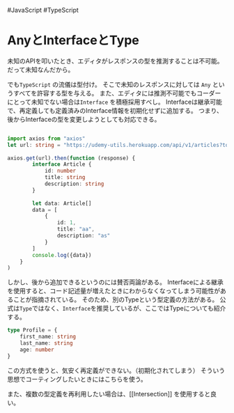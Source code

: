 #JavaScript #TypeScript 

# AnyとInterfaceとType

未知のAPIを叩いたとき、エディタがレスポンスの型を推測することは不可能。
だって未知なんだから。

でも`TypeScript` の流儀は型付け。
そこで未知のレスポンスに対しては `Any` というすべてを許容する型を与える。
また、エディタには推測不可能でもコーダーにとって未知でない場合は`Interface` を積極採用すべし。
Interfaceは継承可能で、再定義しても定義済みのInterface情報を初期化せずに追加する。
つまり、後からInterfaceの型を変更しようとしても対応できる。

```typescript

import axios from "axios"  
let url: string = "https://udemy-utils.herokuapp.com/api/v1/articles?token=token123"  
  
axios.get(url).then(function (response) {  
        interface Article {  
            id: number  
			title: string  
			description: string  
 		}  
  
        let data: Article[]  
        data = [
			{  
				id: 1,  
				title: "aa",  
				description: "as"  
 			}
		]  
        console.log({data})  
    }  
)

```


しかし、後から追加できるというのには賛否両論がある。
Interfaceによる継承を使用すると、コード記述量が増えたときにわからなくなってしまう可能性があることが指摘されている。
そのため、別のTypeという型定義の方法がある。
公式は`Type`ではなく、`Interface`を推奨しているが、ここではTypeについても紹介する。

```typescript
type Profile = {  
	first_name: string  
	last_name: string  
	age: number  
}
```

この方式を使うと、気安く再定義ができない。（初期化されてしまう）
そういう思想でコーティングしたいときにはこちらを使う。

また、複数の型定義を再利用したい場合は、[[Intersection]] を使用すると良い。